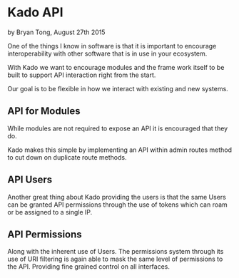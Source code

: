 # Kado API
by Bryan Tong, August 27th 2015

One of the things I know in software is that it is important to encourage
interoperability with other software that is in use in your ecosystem.

With Kado we want to encourage modules and the frame work itself to be built
to support API interaction right from the start.

Our goal is to be flexible in how we interact with existing and new systems.

## API for Modules

While modules are not required to expose an API it is encouraged that they do.

Kado makes this simple by implementing an API within admin routes method to cut
down on duplicate route methods.

## API Users

Another great thing about Kado providing the users is that the same Users
can be granted API permissions through the use of tokens which can roam or
be assigned to a single IP.

## API Permissions

Along with the inherent use of Users. The permissions system through its use
of URI filtering is again able to mask the same level of permissions to the
API. Providing fine grained control on all interfaces.
